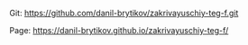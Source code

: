 Git: https://github.com/danil-brytikov/zakrivayuschiy-teg-f.git

Page: https://danil-brytikov.github.io/zakrivayuschiy-teg-f/
